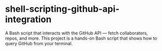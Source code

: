 # shell-scripting-github-api-integration
A Bash script that interacts with the GitHub API — fetch collaborators, repos, and more. This project is a hands-on Bash script that shows how to query GitHub from your terminal. 
